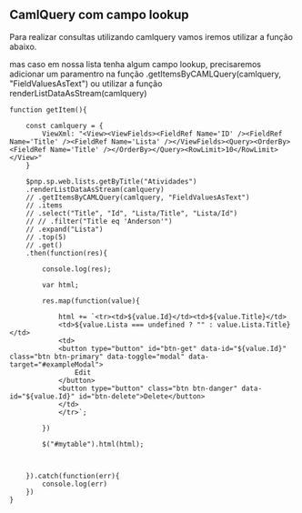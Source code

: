 ## CamlQuery com campo lookup

Para realizar consultas utilizando camlquery vamos iremos utilizar a função abaixo.

mas caso em nossa lista tenha algum campo lookup, precisaremos adicionar um paramentro na função .getItemsByCAMLQuery(camlquery, "FieldValuesAsText") ou utilizar a função renderListDataAsStream(camlquery) 

```
function getItem(){

    const camlquery = {
        ViewXml: "<View><ViewFields><FieldRef Name='ID' /><FieldRef Name='Title' /><FieldRef Name='Lista' /></ViewFields><Query><OrderBy><FieldRef Name='Title' /></OrderBy></Query><RowLimit>10</RowLimit></View>"
    }
    
    $pnp.sp.web.lists.getByTitle("Atividades")
    .renderListDataAsStream(camlquery)
    // .getItemsByCAMLQuery(camlquery, "FieldValuesAsText")
    // .items
    // .select("Title", "Id", "Lista/Title", "Lista/Id")
    // // .filter("Title eq 'Anderson'")
    // .expand("Lista")
    // .top(5)
    // .get()
    .then(function(res){

        console.log(res);
        
        var html;

        res.map(function(value){
        
            html += `<tr><td>${value.Id}</td><td>${value.Title}</td>           
            <td>${value.Lista === undefined ? "" : value.Lista.Title}</td> 
            <td>
            <button type="button" id="btn-get" data-id="${value.Id}" class="btn btn-primary" data-toggle="modal" data-target="#exampleModal">
                Edit
            </button>
            <button type="button" class="btn btn-danger" data-id="${value.Id}" id="btn-delete">Delete</button>
            </td>
            </tr>`;

        })

        $("#mytable").html(html);



    }).catch(function(err){
        console.log(err)
    })
}
```

